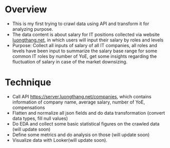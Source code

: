 # Overview
- This is my first trying to crawl data using API and transform it for analyzing purpose.
- The data content is about salary for IT positions collected via website [luongthang.net](https://luongthang.net/), in which users will input their salary by roles and levels
- Purpose: Collect all inputs of salary of all IT companies, all roles and levels have been input to summarize the salary base range for some common IT roles by number of YoE, get some insights regarding the fluctuation of salary in case of the market downsizing.

# Technique
- Call API https://server.luongthang.net/companies, which contains information of company name, average salary, number of YoE, compensations
- Flatten and normalize all json fields and do data transformation (convert data types, fill null values)
- Do EDA and collect some basic statistical figures on the crawled data (will update soon)
- Define some metrics and do analysis on those (will update soon)
- Visualize data with Looker(will update soon).


